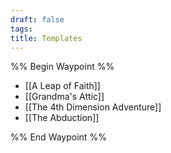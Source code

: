 ```yaml
---
draft: false
tags:
title: Templates
---
```

%% Begin Waypoint %%
- [[A Leap of Faith]]
- [[Grandma's Attic]]
- [[The 4th Dimension Adventure]]
- [[The Abduction]]

%% End Waypoint %%
